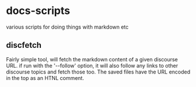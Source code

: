 # docs-scripts
various scripts for doing things with markdown etc

## discfetch

Fairly simple tool, will fetch the markdown content of a given discourse URL. if run with the '--follow' option, it will also follow any links to other discourse topics and fetch those too. The saved files have the URL encoded in the top as an HTNL comment.

